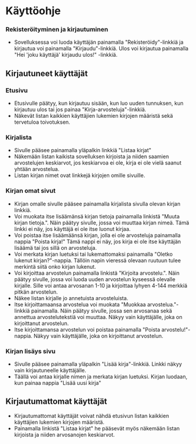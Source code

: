# Käyttöohje

### Rekisteröityminen ja kirjautuminen
* Sovelluksessa voi luoda käyttäjän painamalla "Rekisteröidy"-linkkiä ja kirjautua voi painamalla "Kirjaudu"-linkkiä. Ulos voi kirjautua painamalla "Hei 'joku käyttäjä' kirjaudu ulos!" -linkkiä.

## Kirjautuneet käyttäjät
### Etusivu
* Etusivulle päätyy, kun kirjautuu sisään, kun luo uuden tunnuksen, kun kirjautuu ulos tai jos painaa "Kirja-arvosteluja"-linkkiä.
* Näkevät listan kaikkien käyttäjien lukemien kirjojen määristä sekä tervetuloa toivotuksen.

### Kirjalista
* Sivulle pääsee painamalla yläpalkin linkkiä "Listaa kirjat"
* Näkemään listan kaikista sovelluksen kirjoista ja niiden saamien arvostelujen keskiarvot, jos keskiarvoa ei ole, kirja ei ole vielä saanut yhtään arvostelua.
* Listan kirjan nimet ovat linkkejä kirjojen omille sivuille.

### Kirjan omat sivut
* Kirjan omalle sivulle pääsee painamalla kirjalista sivulla olevan kirjan linkkiä.
* Voi muokata itse lisäämänsä kirjan tietoja painamalla linkistä "Muuta kirjan tietoja.". Näin päätyy sivulle, jossa voi muuttaa kirjan nimeä. Tämä linkki ei näy, jos käyttäjä ei ole itse luonut kirjaa.
* Voi poistaa itse lisäämäänsä kirjan, jolla ei ole arvosteluja painamalla nappia "Poista kirja!" Tämä nappi ei näy, jos kirja ei ole itse käyttäjän lisäämä tai jos sillä on arvosteluja.
* Voi merkata kirjan luetuksi tai lukemattomaksi painamalla "Oletko lukenut kirjan?"-nappia. Tällöin napin vieressä olevaan ruutuun tulee merkintä siitä onko kirjan lukenut.
* Voi kirjoittaa arvostelun painamalla linkistä "Kirjoita arvostelu.". Näin päätyy sivulle, jossa voi luoda uuden arvostelun kyseessä olevalle kirjalle. Sille voi antaa arvosanan 1-10 ja kirjoittaa lyhyen 4-144 merkkiä pitkän arvostelun.
* Näkee listan kirjalle jo annetuista arvosteluista.
* Itse kirjoittamaansa arvostelua voi muokata "Muokkaa arvostelua."-linkkiä painamalla. Näin päätyy sivulle, jossa sen arvosanaa sekä annettua arvostelutekstiä voi muuttaa. Näkyy vain käyttäjälle, joka on kirjoittanut arvostelun.
* Itse kirjoittamansa arvostelun voi poistaa painamalla "Poista arvostelu!"-nappia. Näkyy vain käyttäjälle, joka on kirjoittanut arvostelun.

### Kirjan lisäys sivu
* Sivulle pääsee painamalla yläpalkin "Lisää kirja"-linkkiä. Linkki näkyy vain kirjautuneelle käyttäjälle.
* Täällä voi antaa kirjalle nimen ja merkata kirjan luetuksi. Kirjan luodaan, kun painaa nappia "Lisää uusi kirja"

## Kirjautumattomat käyttäjät
* Kirjautumattomat käyttäjät voivat nähdä etusivun listan kaikkien käyttäjien lukemien kirjojen määristä.
* Painamalla linkistä "Listaa kirjat" he pääsevät myös näkemään listan kirjoista ja niiden arvosanojen keskiarvot.
